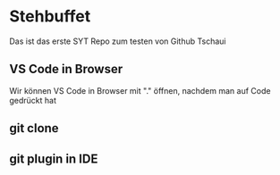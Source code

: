 # Stehbuffet
Das ist das erste SYT Repo zum testen von Github
Tschaui

## VS Code in Browser
  Wir können VS Code in Browser mit "." öffnen, nachdem man auf Code gedrückt hat
## git clone 

## git plugin in IDE

